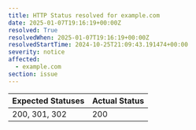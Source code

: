 ```yaml
---
title: HTTP Status resolved for example.com
date: 2025-01-07T19:16:19+00:00Z
resolved: True
resolvedWhen: 2025-01-07T19:16:19+00:00Z
resolvedStartTime: 2024-10-25T21:09:43.191474+00:00
severity: notice
affected:
  - example.com
section: issue
---
```


| Expected Statuses | Actual Status  |
|-------------------|----------------|
| 200, 301, 302 | 200 |
